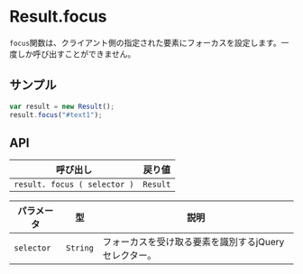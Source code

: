 # Result.focus

`focus`関数は、クライアント側の指定された要素にフォーカスを設定します。一度しか呼び出すことができません。

## サンプル

```javascript
var result = new Result();
result.focus("#text1");
```

## API

| 呼び出し | 戻り値 |
|---|---|
| `result. focus ( selector )` | `Result` |

| パラメータ | 型 | 説明 |
|---|---|---|
| `selector` | `String` | フォーカスを受け取る要素を識別するjQueryセレクター。 |